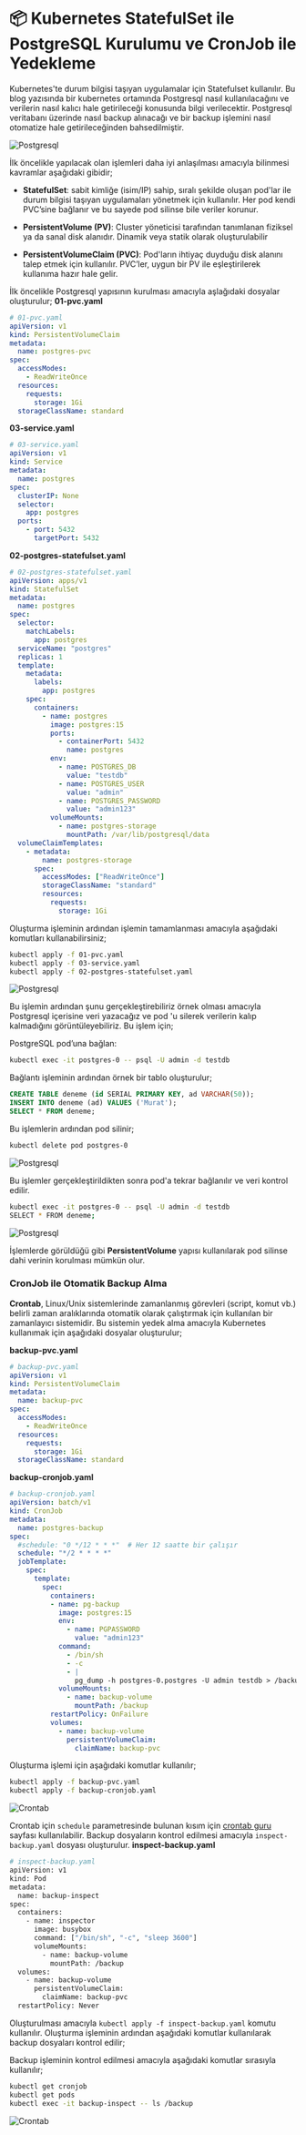 # 📦 Kubernetes StatefulSet ile PostgreSQL Kurulumu ve CronJob ile Yedekleme

Kubernetes'te durum bilgisi taşıyan uygulamalar için Statefulset kullanılır. Bu blog yazısında bir kubernetes ortamında Postgresql nasıl kullanılacağını ve verilerin nasıl kalıcı hale getirileceği konusunda bilgi verilecektir. Postgresql veritabanı üzerinde nasıl backup alınacağı ve bir backup işlemini nasıl otomatize hale getirileceğinden bahsedilmiştir.

![Postgresql](./img/PostgreSQL-K8s.png)


İlk öncelikle yapılacak olan işlemleri daha iyi anlaşılması amacıyla bilinmesi kavramlar aşağıdaki gibidir;

* **StatefulSet**: sabit kimliğe (isim/IP) sahip, sıralı şekilde oluşan pod'lar ile durum bilgisi taşıyan uygulamaları yönetmek için kullanılır. Her pod kendi PVC’sine bağlanır ve bu sayede pod silinse bile veriler korunur.

* **PersistentVolume (PV)**: Cluster yöneticisi tarafından tanımlanan fiziksel ya da sanal disk alanıdır. Dinamik veya statik olarak oluşturulabilir

* **PersistentVolumeClaim (PVC)**: Pod'ların ihtiyaç duyduğu disk alanını talep etmek için kullanılır. PVC’ler, uygun bir PV ile eşleştirilerek kullanıma hazır hale gelir.


İlk öncelikle Postgresql yapısının kurulması amacıyla aşlağıdaki dosyalar oluşturulur;
**01-pvc.yaml**
```yaml
# 01-pvc.yaml
apiVersion: v1
kind: PersistentVolumeClaim
metadata:
  name: postgres-pvc
spec:
  accessModes:
    - ReadWriteOnce
  resources:
    requests:
      storage: 1Gi
  storageClassName: standard

```
**03-service.yaml**
```yaml
# 03-service.yaml
apiVersion: v1
kind: Service
metadata:
  name: postgres
spec:
  clusterIP: None
  selector:
    app: postgres
  ports:
    - port: 5432
      targetPort: 5432

```
**02-postgres-statefulset.yaml**
```yaml
# 02-postgres-statefulset.yaml
apiVersion: apps/v1
kind: StatefulSet
metadata:
  name: postgres
spec:
  selector:
    matchLabels:
      app: postgres
  serviceName: "postgres"
  replicas: 1
  template:
    metadata:
      labels:
        app: postgres
    spec:
      containers:
        - name: postgres
          image: postgres:15
          ports:
            - containerPort: 5432
              name: postgres
          env:
            - name: POSTGRES_DB
              value: "testdb"
            - name: POSTGRES_USER
              value: "admin"
            - name: POSTGRES_PASSWORD
              value: "admin123"
          volumeMounts:
            - name: postgres-storage
              mountPath: /var/lib/postgresql/data
  volumeClaimTemplates:
    - metadata:
        name: postgres-storage
      spec:
        accessModes: ["ReadWriteOnce"]
        storageClassName: "standard"
        resources:
          requests:
            storage: 1Gi

```

Oluşturma işleminin ardından işlemin tamamlanması amacıyla aşağıdaki komutları kullanabilirsiniz;

```bash
kubectl apply -f 01-pvc.yaml
kubectl apply -f 03-service.yaml
kubectl apply -f 02-postgres-statefulset.yaml
```

![Postgresql](./img/Kubernetes_22.png)

Bu işlemin ardından şunu gerçekleştirebiliriz örnek olması amacıyla Postgresql içerisine veri yazacağız ve pod 'u silerek verilerin kalıp kalmadığını görüntüleyebiliriz. Bu işlem için;

PostgreSQL pod’una bağlan:
```bash
kubectl exec -it postgres-0 -- psql -U admin -d testdb
```
Bağlantı işleminin ardından örnek bir tablo oluşturulur;

```sql
CREATE TABLE deneme (id SERIAL PRIMARY KEY, ad VARCHAR(50));
INSERT INTO deneme (ad) VALUES ('Murat');
SELECT * FROM deneme;
```
Bu işlemlerin ardından pod silinir;
```bash
kubectl delete pod postgres-0
```
![Postgresql](./img/Kubernetes_23.png)

Bu işlemler gerçekleştirildikten sonra pod'a tekrar bağlanılır ve veri kontrol edilir. 

```bash
kubectl exec -it postgres-0 -- psql -U admin -d testdb
SELECT * FROM deneme;
```

![Postgresql](./img/Kubernetes_24.png)

İşlemlerde görüldüğü gibi **PersistentVolume** yapısı kullanılarak pod silinse dahi verinin korulması mümkün olur. 

### CronJob ile Otomatik Backup Alma

**Crontab**, Linux/Unix sistemlerinde zamanlanmış görevleri (script, komut vb.) belirli zaman aralıklarında otomatik olarak çalıştırmak için kullanılan bir zamanlayıcı sistemidir. Bu sistemin yedek alma amacıyla Kubernetes kullanımak için aşağıdaki dosyalar oluşturulur;

**backup-pvc.yaml**
```yaml
# backup-pvc.yaml
apiVersion: v1
kind: PersistentVolumeClaim
metadata:
  name: backup-pvc
spec:
  accessModes:
    - ReadWriteOnce
  resources:
    requests:
      storage: 1Gi
  storageClassName: standard

```

**backup-cronjob.yaml**

```yaml
# backup-cronjob.yaml
apiVersion: batch/v1
kind: CronJob
metadata:
  name: postgres-backup
spec:
  #schedule: "0 */12 * * *"  # Her 12 saatte bir çalışır
  schedule: "*/2 * * * *"
  jobTemplate:
    spec:
      template:
        spec:
          containers:
          - name: pg-backup
            image: postgres:15
            env:
              - name: PGPASSWORD
                value: "admin123"
            command:
              - /bin/sh
              - -c
              - |
                pg_dump -h postgres-0.postgres -U admin testdb > /backup/backup-$(date +%Y-%m-%d-%H%M).sql
            volumeMounts:
              - name: backup-volume
                mountPath: /backup
          restartPolicy: OnFailure
          volumes:
            - name: backup-volume
              persistentVolumeClaim:
                claimName: backup-pvc
```

Oluşturma işlemi için aşağıdaki komutlar kullanılır;

```bash
kubectl apply -f backup-pvc.yaml
kubectl apply -f backup-cronjob.yaml
```

![Crontab](./img/Kubernetes_25.png)

Crontab için ``schedule`` parametresinde bulunan kısım için [crontab guru](https://crontab.guru/) sayfası kullanılabilir.
Backup dosyaların kontrol edilmesi amacıyla ``inspect-backup.yaml`` dosyası oluşturulur. 
**inspect-backup.yaml**
```bash
# inspect-backup.yaml
apiVersion: v1
kind: Pod
metadata:
  name: backup-inspect
spec:
  containers:
    - name: inspector
      image: busybox
      command: ["/bin/sh", "-c", "sleep 3600"]
      volumeMounts:
        - name: backup-volume
          mountPath: /backup
  volumes:
    - name: backup-volume
      persistentVolumeClaim:
        claimName: backup-pvc
  restartPolicy: Never

```
Oluşturulması amacıyla ``kubectl apply -f inspect-backup.yaml`` komutu kullanılır.  Oluşturma işleminin ardından aşağıdaki komutlar kullanılarak backup dosyaları kontrol edilir;


Backup işleminin kontrol edilmesi amacıyla aşağıdaki komutlar sırasıyla kullanılır;
```bash
kubectl get cronjob
kubectl get pods
kubectl exec -it backup-inspect -- ls /backup
```
![Crontab](./img/Kubernetes_26.png)
